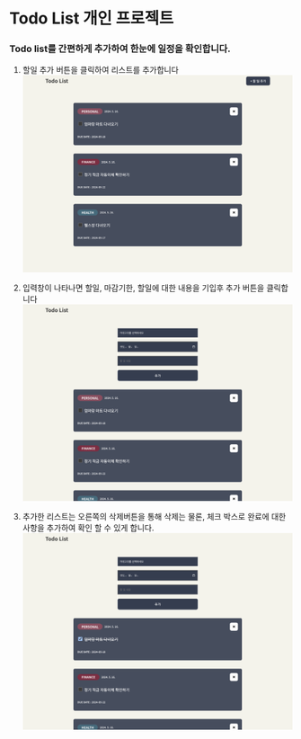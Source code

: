# Todo List 개인 프로젝트

### Todo list를 간편하게 추가하여 한눈에 일정을 확인합니다.

1. 할일 추가 버튼을 클릭하여 리스트를 추가합니다
   <img src="./public/todo1.png" alt="투두 리스트 프로젝트 화면 캡쳐">

2. 입력창이 나타나면 할일, 마감기한, 할일에 대한 내용을 기입후 추가 버튼을 클릭합니다
   <img src="./public/todo2.png" alt="투두 리스트 프로젝트 화면 캡쳐">
3. 추가한 리스트는 오른쪽의 삭제버튼을 통해 삭제는 물론, 체크 박스로 완료에 대한 사항을 추가하여 확인 할 수 있게 합니다.
   <img src="./public/todo3.png" alt="투두 리스트 프로젝트 화면 캡쳐">
